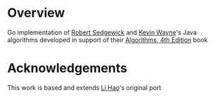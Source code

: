 # Overview

Go implementation of [Robert Sedgewick][rs] and [Kevin Wayne][kw]'s Java algorithms developed in support of their [Algorithms, 4th Edition][book] book

# Acknowledgements

This work is based and extends [Li Hao][lh]'s original port

[rs]:	  https://www.cs.princeton.edu/people/profile/rs
[kw]:	  https://www.cs.princeton.edu/people/profile/wayne
[book]:	https://algs4.cs.princeton.edu/home/
[lh]:	  https://github.com/shellfly/algo
